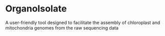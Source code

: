 # OrganoIsolate
A user-friendly tool designed to facilitate the assembly of chloroplast and mitochondria genomes from the raw sequencing data

